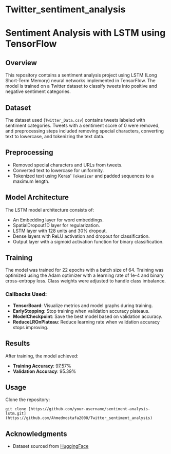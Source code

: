 # Twitter_sentiment_analysis

# Sentiment Analysis with LSTM using TensorFlow

## Overview
This repository contains a sentiment analysis project using LSTM (Long Short-Term Memory) neural networks implemented in TensorFlow. The model is trained on a Twitter dataset to classify tweets into positive and negative sentiment categories.

## Dataset
The dataset used (`Twitter_Data.csv`) contains tweets labeled with sentiment categories. Tweets with a sentiment score of 0 were removed, and preprocessing steps included removing special characters, converting text to lowercase, and tokenizing the text data.

## Preprocessing
- Removed special characters and URLs from tweets.
- Converted text to lowercase for uniformity.
- Tokenized text using Keras' `Tokenizer` and padded sequences to a maximum length.

## Model Architecture
The LSTM model architecture consists of:
- An Embedding layer for word embeddings.
- SpatialDropout1D layer for regularization.
- LSTM layer with 128 units and 30% dropout.
- Dense layers with ReLU activation and dropout for classification.
- Output layer with a sigmoid activation function for binary classification.

## Training
The model was trained for 22 epochs with a batch size of 64. Training was optimized using the Adam optimizer with a learning rate of 1e-4 and binary cross-entropy loss. Class weights were adjusted to handle class imbalance.

### Callbacks Used:
- **TensorBoard**: Visualize metrics and model graphs during training.
- **EarlyStopping**: Stop training when validation accuracy plateaus.
- **ModelCheckpoint**: Save the best model based on validation accuracy.
- **ReduceLROnPlateau**: Reduce learning rate when validation accuracy stops improving.

## Results
After training, the model achieved:
- **Training Accuracy**: 97.57%
- **Validation Accuracy**: 95.39%


## Usage
Clone the repository:
   ```
   git clone [https://github.com/your-username/sentiment-analysis-lstm.git](https://github.com/Ahmedmostafa2000/Twitter_sentiment_analysis)
   ```

## Acknowledgments

- Dataset sourced from [HuggingFace](https://huggingface.co/datasets/carblacac/twitter-sentiment-analysis)
